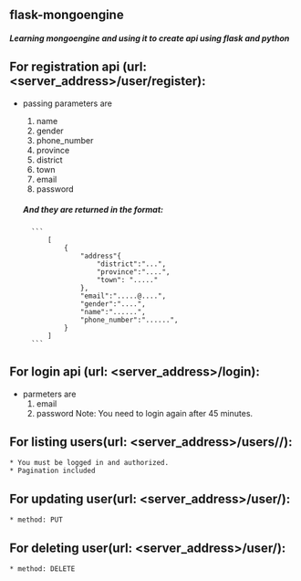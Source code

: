 ## flask-mongoengine

##### Learning mongoengine and using it to create api using flask and python

## For registration api (url: <server_address>/user/register):
* passing parameters are 
    1. name
    2. gender
    3. phone_number
    4. province
    5. district
    6. town
    7. email
    8. password

    ##### And they are returned in the format:
        ``` 
            [
                {
                    "address"{
                        "district":"...",
                        "province":"....",
                        "town": "....."
                    },
                    "email":".....@....",
                    "gender":"....",
                    "name":"......",
                    "phone_number":"......",
                }
            ]
        ```

## For login api (url: <server_address>/login):
* parmeters are
    1. email
    2. password
    Note: You need to login again after 45 minutes.

## For listing users(url: <server_address>/users/<page>/<limit>):
    * You must be logged in and authorized.
    * Pagination included

## For updating user(url: <server_address>/user/<id>):
    * method: PUT

## For deleting user(url: <server_address>/user/<id>):
    * method: DELETE




